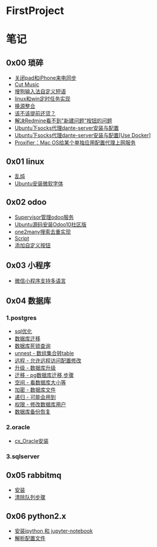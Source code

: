 # FirstProject

# 笔记

## 0x00 琐碎

* [关闭pad和iPhone来电同步](notebook/trivial/关闭pad和iPhone来电同步.md)
* [Cut Music](py-music/readme.md)
* [搜狗输入法自定义短语](https://gist.github.com/RRRoger/0235138d3ac53357007a864fc4901734)
* [linux和win定时任务实现](notebook/trivial/linux和win定时任务实现.md)
* [换源整合](notebook/trivial/换源整合.md)
* [该不该提前还贷？
](https://www.v2ex.com/t/531921)
* [解决Redmine看不到"新建问题"按钮的问题](http://www.redmine.org/boards/2/topics/46330)
* [Ubuntu下socks代理dante-server安装与配置](notebook/trivial/Ubuntu下socks代理dante-server安装与配置.md)
* [Ubuntu下socks代理dante-server安装与配置[Use Docker]](https://github.com/wernight/docker-dante)
* [Proxifier：Mac OS给某个单独应用配置代理上网服务
](notebook/trivial/Proxifier使用.md)

## 0x01 linux

* [乱炖](notebook/linux/乱炖.md)
* [Ubuntu安装微软字体](notebook/linux/Ubuntu安装微软字体.md)


## 0x02 odoo

* [Supervisor管理odoo服务](notebook/odoo/Supervisor管理odoo服务.md)
* [Ubuntu源码安装Odoo10社区版](notebook/odoo/Ubuntu14.04源码安装Odoo10社区版.md)
* [one2many搜索去重实现](notebook/odoo/[odoo]one2many搜索去重实现.md)
* [Script](odoo_script/rpc-script/rpcodoo.py)
* [添加自定义按钮](https://github.com/RRRoger/odoo_addons/tree/master/tree_view_button/readme.md)


## 0x03 小程序

*  [微信小程序支持多语言](notebook/weapp/微信小程序支持多语言.md)

## 0x04 数据库

### 1.postgres

* [sql优化](notebook/database/sql优化.md)
* [数据库迁移](notebook/database/postgres/数据库迁移.md)
* [数据库死锁查询](notebook/database/postgres/数据库死锁查询.md)
* [unnest - 数组集合转table](notebook/database/postgres/数组集合转table.md)
* [远程 - 允许远程访问配置修改](notebook/database/postgres/允许远程访问配置修改.md)
* [升级 - 数据库升级](notebook/database/postgres/数据库升级.md)
* [迁移 - pg数据库迁移,步骤](notebook/database/postgres/pg数据库迁移,步骤.md)
* [空间 - 看数据库大小等](notebook/database/postgres/看数据库大小等.md)
* [加密 - 数据库文件](notebook/database/postgres/数据库文件.md)
* [递归 - 可能会用到](notebook/database/postgres/可能会用到.md)
* [权限 - 修改数据库用户](notebook/database/postgres/修改数据库用户.md)
* [数据库备份恢复](notebook/database/postgres/数据库备份恢复.md)

### 2.oracle

* [cx_Oracle安装](notebook/database/oracle/cx_Oracle安装.md)

### 3.sqlserver

## 0x05 rabbitmq

* [安装](notebook/rabbitmq/安装mq.md)
* [清除队列步骤](notebook/rabbitmq/清除队列步骤.md)

## 0x06 python2.x

* [安装ipython 和 jupyter-notebook](notebook/python/安装ipython&jupyter-notebook-python2.md)
* [解析配置文件](other_tools/parse_conf_file/解析配置文件.md)

